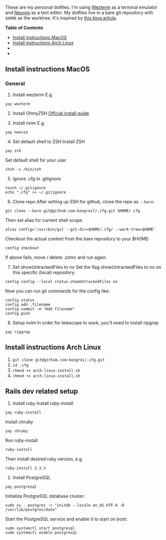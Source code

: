 These are my personal dotfiles.
I'm using [Wezterm](https://wezfurlong.org/wezterm/index.html) as a terminal emulator and [Neovim](https://neovim.io/) as a text editor.
My dotfiles live in a bare git repository with `$HOME` as the worktree. It's inspired by [this blog article](https://www.atlassian.com/git/tutorials/dotfiles).

**Table of Contents**
* [Install instructions MacOS](#install-instructions-macos)
* [Install instructions Arch Linux](#install-instructions-arch-linux)
* []()
* []()

## Install instructions MacOS
### General
1. Install wezterm
E.g.
```
yay wezterm
```
2. Install OhmyZSH
[Official install guide](https://ohmyz.sh/#install)

3. Install nvim
E.g.
```
yay neovim
```

4. Set default shell to ZSH
Install ZSH
```
yay zsh
```
Set default shell for your user
```
chsh -s /bin/zsh
```


5. Ignore .cfg in .gitignore
```
touch ~/.gitignore
echo ".cfg" >> ~/.gitignore
```

6. Clone repo
After setting up SSH for github, clone the repo as `--bare`:
```
git clone --bare git@github.com:kongreif/.cfg.git $HOME/.cfg
```
Then set alias for current shell scope.
```
alias config='/usr/bin/git --git-dir=$HOME/.cfg/ --work-tree=$HOME'
```
Checkout the actual content from the bare repository to your $HOME:
```
config checkout
```
If above fails, move / delete .zshrc and run again.


7. Set showUntrackedFiles to no
Set the flag showUntrackedFiles to no on this specific (local) repository:
```
config config --local status.showUntrackedFiles no
```
Now you can run git commands for the config like:
```
config status
config add .filename
config commit -m "Add filename"
config push
```
8. Setup nvim
In order for telescope to work, you'll need to install ripgrep

```
yay ripgrep
```

## Install instructions Arch Linux

1. `git clone git@github.com:kongrei/.cfg.git`
1. `cd .cfg`
1. `chmod +x arch-linux-install.sh`
1. `chmod +x arch-linux-install.sh`

## Rails dev related setup
1. Install ruby
Install ruby-install
```
yay ruby-install
```

Install chruby
```
yay chruby
```
Run ruby-install
```
ruby-install
```
Then install desired ruby version, e.g.
```
ruby-install 3.3.3
```

2. Install PostgreSQL
```
yay postgresql
```
Initialize PostgreSQL database cluster:
```
sudo su - postgres -c "initdb --locale en_US.UTF-8 -D /var/lib/postgres/data"
```
Start the PostgreSQL service and enable it to start on boot:
```
sudo systemctl start postgresql
sudo systemctl enable postgresql
```
